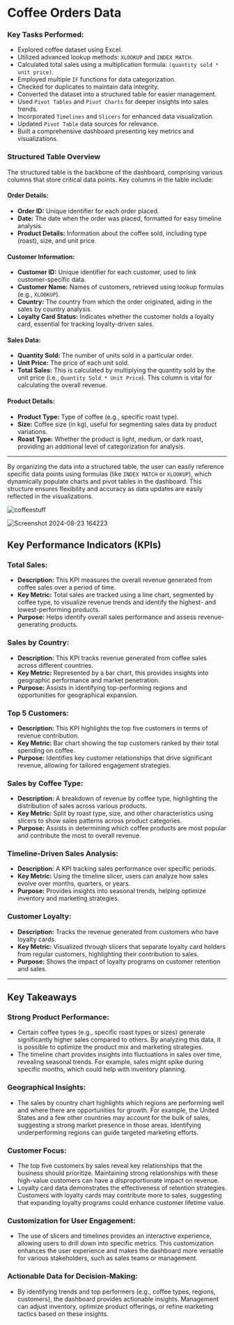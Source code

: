 # Coffee Orders Data 

### Key Tasks Performed:

- Explored coffee dataset using Excel.
- Utilized advanced lookup methods: `XLOOKUP` and `INDEX MATCH`.
- Calculated total sales using a multiplication formula: `(quantity sold * unit price)`.
- Employed multiple `IF` functions for data categorization.
- Checked for duplicates to maintain data integrity.
- Converted the dataset into a structured table for easier management.
- Used `Pivot Tables` and `Pivot Charts` for deeper insights into sales trends.
- Incorporated `Timelines` and `Slicers` for enhanced data visualization.
- Updated `Pivot Table` data sources for relevance.
- Built a comprehensive dashboard presenting key metrics and visualizations.




### Structured Table Overview

The structured table is the backbone of the dashboard, comprising various columns that store critical data points. Key columns in the table include:

#### Order Details:
- **Order ID:** Unique identifier for each order placed.
- **Date:** The date when the order was placed, formatted for easy timeline analysis.
- **Product Details:** Information about the coffee sold, including type (roast), size, and unit price.

#### Customer Information:
- **Customer ID:** Unique identifier for each customer, used to link customer-specific data.
- **Customer Name:** Names of customers, retrieved using lookup formulas (e.g., `XLOOKUP`).
- **Country:** The country from which the order originated, aiding in the sales by country analysis.
- **Loyalty Card Status:** Indicates whether the customer holds a loyalty card, essential for tracking loyalty-driven sales.

#### Sales Data:
- **Quantity Sold:** The number of units sold in a particular order.
- **Unit Price:** The price of each unit sold.
- **Total Sales:** This is calculated by multiplying the quantity sold by the unit price (i.e., `Quantity Sold * Unit Price`). This column is vital for calculating the overall revenue.

#### Product Details:
- **Product Type:** Type of coffee (e.g., specific roast type).
- **Size:** Coffee size (in kg), useful for segmenting sales data by product variations.
- **Roast Type:** Whether the product is light, medium, or dark roast, providing an additional level of categorization for analysis.

---

By organizing the data into a structured table, the user can easily reference specific data points using formulas (like `INDEX MATCH` or `XLOOKUP`), which dynamically populate charts and pivot tables in the dashboard. This structure ensures flexibility and accuracy as data updates are easily reflected in the visualizations.


![coffeestuff](https://github.com/user-attachments/assets/148471d4-0bfe-4c40-93c8-b1675219e82a)

![Screenshot 2024-08-23 164223](https://github.com/user-attachments/assets/e469532d-4bc2-4e7d-81fd-2a586a40d61e)

## Key Performance Indicators (KPIs)

### Total Sales:
- **Description:** This KPI measures the overall revenue generated from coffee sales over a period of time.
- **Key Metric:** Total sales are tracked using a line chart, segmented by coffee type, to visualize revenue trends and identify the highest- and lowest-performing products.
- **Purpose:** Helps identify overall sales performance and assess revenue-generating products.

### Sales by Country:
- **Description:** This KPI tracks revenue generated from coffee sales across different countries.
- **Key Metric:** Represented by a bar chart, this provides insights into geographic performance and market penetration.
- **Purpose:** Assists in identifying top-performing regions and opportunities for geographical expansion.

### Top 5 Customers:
- **Description:** This KPI highlights the top five customers in terms of revenue contribution.
- **Key Metric:** Bar chart showing the top customers ranked by their total spending on coffee.
- **Purpose:** Identifies key customer relationships that drive significant revenue, allowing for tailored engagement strategies.

### Sales by Coffee Type:
- **Description:** A breakdown of revenue by coffee type, highlighting the distribution of sales across various products.
- **Key Metric:** Split by roast type, size, and other characteristics using slicers to show sales patterns across product categories.
- **Purpose:** Assists in determining which coffee products are most popular and contribute the most to overall revenue.

### Timeline-Driven Sales Analysis:
- **Description:** A KPI tracking sales performance over specific periods.
- **Key Metric:** Using the timeline slicer, users can analyze how sales evolve over months, quarters, or years.
- **Purpose:** Provides insights into seasonal trends, helping optimize inventory and marketing strategies.

### Customer Loyalty:
- **Description:** Tracks the revenue generated from customers who have loyalty cards.
- **Key Metric:** Visualized through slicers that separate loyalty card holders from regular customers, highlighting their contribution to sales.
- **Purpose:** Shows the impact of loyalty programs on customer retention and sales.

---

## Key Takeaways

### Strong Product Performance:
- Certain coffee types (e.g., specific roast types or sizes) generate significantly higher sales compared to others. By analyzing this data, it is possible to optimize the product mix and marketing strategies.
- The timeline chart provides insights into fluctuations in sales over time, revealing seasonal trends. For example, sales might spike during specific months, which could help with inventory planning.

### Geographical Insights:
- The sales by country chart highlights which regions are performing well and where there are opportunities for growth. For example, the United States and a few other countries may account for the bulk of sales, suggesting a strong market presence in those areas. Identifying underperforming regions can guide targeted marketing efforts.

### Customer Focus:
- The top five customers by sales reveal key relationships that the business should prioritize. Maintaining strong relationships with these high-value customers can have a disproportionate impact on revenue.
- Loyalty card data demonstrates the effectiveness of retention strategies. Customers with loyalty cards may contribute more to sales, suggesting that expanding loyalty programs could enhance customer lifetime value.

### Customization for User Engagement:
- The use of slicers and timelines provides an interactive experience, allowing users to drill down into specific metrics. This customization enhances the user experience and makes the dashboard more versatile for various stakeholders, such as sales teams or management.

### Actionable Data for Decision-Making:
- By identifying trends and top performers (e.g., coffee types, regions, customers), the dashboard provides actionable insights. Management can adjust inventory, optimize product offerings, or refine marketing tactics based on these insights.

